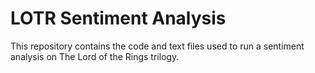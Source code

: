 # LOTR Sentiment Analysis
This repository contains the code and text files used to run a sentiment analysis on The Lord of the Rings trilogy.

